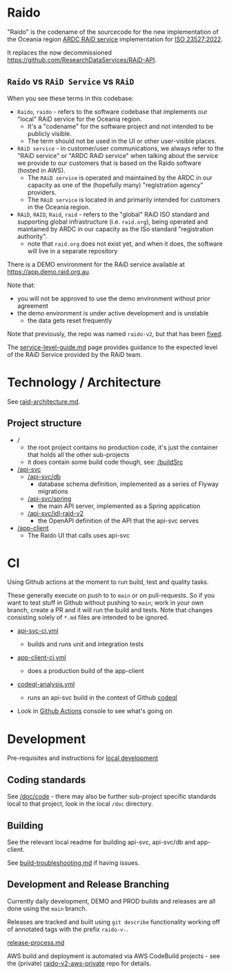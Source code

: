 # Raido

"Raido" is the codename of the sourcecode for the new implementation of the 
Oceania region [ARDC RAiD service](https://raid.org.au) implementation for 
[ISO 23527:2022](https://www.iso.org/standard/75931.html).

It replaces the now decommissioned 
https://github.com/ResearchDataServices/RAiD-API.


## `Raido` vs `RAiD Service` vs `RAiD`

When you see these terms in this codebase:
* `Raido`, `raido` - refers to the software codebase that implements
  our "local" RAiD service for the Oceania region.
  * It's a "codename" for the software project and not intended to be publicly 
  visible.  
  * The term should not be used in the UI or other user-visible places.
* `RAiD service` - in customer/user communications, we always refer to the 
  "RAiD service" or "ARDC RAiD service" when talking about the service we 
  provide to our customers that is based on the Raido software (hosted in AWS).
  * The `RAiD service` is operated and maintained by the ARDC in our
    capacity as one of the (hopefully many) "registration agency" providers.
  * The `RAiD service` is located in and primarily intended for customers in 
    the Oceania region. 
* `RAiD`, `RAID`, `Raid`, `raid` - refers to the "global" RAiD ISO standard and 
  supporting global infrastructure (i.e. `raid.org`), being operated and 
  maintained by ARDC in our capacity as the ISo standard "registration 
  authority".
  * note that `raid.org` does not exist yet, and when it does, the software will
  live in a separate repository


There is a DEMO environment for the RAiD service available at 
https://app.demo.raid.org.au.

Note that:
* you will not be approved to use the demo environment without prior agreement
* the demo environment is under active development and is unstable 
  * the data gets reset frequently  

Note that previously, the repo was named `raido-v2`, but that has been 
[fixed](https://github.com/au-research/raido/issues/4). 

The [service-level-guide.md](/doc/service-level-guide.md) page provides guidance
to the expected level of the RAiD Service provided by the RAiD team.


# Technology / Architecture

See [raid-architecture.md](./doc/architecture/raid-architecture.md).

## Project structure

* /
  * the root project contains no production code, it's just the container that
  holds all the other sub-projects
  * it does contain some build code though, 
  see: [/buildSrc](./buildSrc)
* [/api-svc](/api-svc)
  * [/api-svc/db](/api-svc/db)
    * database schema definition, implemented as a series of Flyway migrations
  * [/api-svc/spring](/api-svc/spring) 
    * the main API server, implemented as a Spring application
  * [/api-svc/idl-raid-v2](./api-svc/idl-raid-v2/src/readme.md)
    * the OpenAPI definition of the API that the api-svc serves
* [/app-client](/app-client)
  * The Raido UI that calls uses api-svc 


# CI

Using Github actions at the moment to run build, test and quality tasks.

These generally execute on push to to `main` or on pull-requests.
So if you want to test stuff in Github without pushing to `main`;
  work in your own branch, create a PR and it will run the build and tests.
Note that changes consisting solely of `*.md` files are intended to be ignored.

* [api-svc-ci.yml](.github/workflows/api-svc-ci.yml)
  * builds and runs unit and integration tests
* [app-client-ci.yml](.github/workflows/app-client-ci.yml)
  * does a production build of the app-client
* [codeql-analysis.yml](.github/workflows/codeql-analysis.yml)
  * runs an api-svc build in the context of Github 
  [codeql](https://github.com/github/codeql-action)

* Look in [Github Actions](https://github.com/au-research/raido/actions)
  console to see what's going on


# Development 

Pre-requisites and instructions for 
[local development](./doc/local-development.md) 

 
## Coding standards

See [/doc/code](./doc/code/readme.md) - there may also be further sub-project 
specific standards local to that project, look in the local `/doc` directory.


## Building

See the relevant local readme for building api-svc, api-svc/db and app-client.

See [build-troubleshooting.md](/doc/build-troubleshooting.md) if
having issues.


## Development and Release Branching

Currently daily development, DEMO and PROD builds and releases are all done 
using the `main` branch.

Releases are tracked and built using `git describe` functionality working off
of annotated tags with the prefix `raido-v-`.

[release-process.md](./doc/release-process.md)

AWS build and deployment is automated via AWS CodeBuild projects - see the 
(private) [raido-v2-aws-private](https://github.com/au-research/raido-v2-aws-private) 
repo for details.

